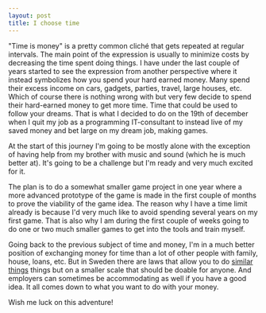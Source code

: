 ```yaml
---
layout: post
title: I choose time
---
```


"Time is money" is a pretty common cliché that gets repeated at regular intervals. The main point of the expression is usually to minimize costs by decreasing the time spent doing things. I have under the last couple of years started to see the expression from another perspective where it instead symbolizes how you spend your hard earned money. Many spend their excess income on cars, gadgets, parties, travel, large houses, etc. Which of course there is nothing wrong with but very few decide to spend their hard-earned money to get more time. Time that could be used to follow your dreams. That is what I decided to do on the 19th of december when I quit my job as a programming IT-consultant to instead live of my saved money and bet large on my dream job, making games.

At the start of this journey I'm going to be mostly alone with the exception of having help from my brother with music and sound (which he is much better at). It's going to be a challenge but I'm ready and very much excited for it.

The plan is to do a somewhat smaller game project in one year where a more advanced prototype of the game is made in the first couple of months to prove the viability of the game idea. The reason why I have a time limit already is because I'd very much like to avoid spending several years on my first game. That is also why I am during the first couple of weeks going to do one or two much smaller games to get into the tools and train myself.

Going back to the previous subject of time and money, I'm in a much better position of exchanging money for time than a lot of other people with family, house, loans, etc. But in Sweden there are laws that allow you to do [similar](http://www.riksdagen.se/sv/Dokument-Lagar/Lagar/Svenskforfattningssamling/Lag-19971293-om-ratt-till-l_sfs-1997-1293/) [things](http://www.unionen.se/rad-och-stod/forkortning-av-arbetstid-smabarnsforaldrar) things but on a smaller scale that should be doable for anyone. And employers can sometimes be accommodating as well if you have a good idea. It all comes down to what you want to do with your money.

Wish me luck on this adventure!